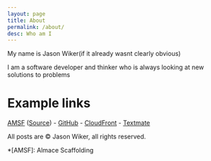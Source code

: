 ```yaml
---
layout: page
title: About
permalink: /about/
desc: Who am I
---
```


My name is Jason Wiker(if it already wasnt clearly obvious)

I am a software developer and thinker who is always looking at new solutions to problems

# Example links
[AMSF](https://sparanoid.com/lab/amsf/) ([Source](https://github.com/sparanoid/sparanoid.com)) -
[GitHub](https://github.com/) -
[CloudFront](https://aws.amazon.com/cloudfront/) -
[Textmate](https://macromates.com/)

All posts are &copy; Jason Wiker, all rights reserved.

*[AMSF]: Almace Scaffolding
